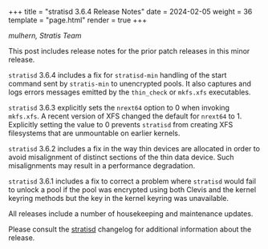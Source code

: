 +++
title = "stratisd 3.6.4 Release Notes"
date = 2024-02-05
weight = 36
template = "page.html"
render = true
+++

*mulhern, Stratis Team*

This post includes release notes for the prior patch releases in this
minor release.

<!-- more -->

`stratisd` 3.6.4 includes a fix for `stratisd-min` handling of the start
command sent by `stratis-min` to unencrypted pools. It also captures and logs
errors messages emitted by the `thin_check` or `mkfs.xfs` executables.

`stratisd` 3.6.3 explicitly sets the `nrext64` option to 0 when invoking
`mkfs.xfs`. A recent version of XFS changed the default for `nrext64` to 1.
Explicitly setting the value to 0 prevents `stratisd` from creating XFS
filesystems that are unmountable on earlier kernels.

`stratisd` 3.6.2 includes a fix in the way thin devices are allocated in order
to avoid misalignment of distinct sections of the thin data device. Such
misalignments may result in a performance degradation.

`stratisd` 3.6.1 includes a fix to correct a problem where `stratisd` would fail
to unlock a pool if the pool was encrypted using both Clevis and the kernel
keyring methods but the key in the kernel keyring was unavailable.

All releases include a number of housekeeping and maintenance updates.

Please consult the [stratisd] changelog for additional information about the
release.

[stratisd]: https://github.com/stratis-storage/stratisd/blob/patch-3.6.0/CHANGES.txt 
